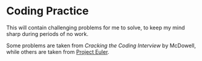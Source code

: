 Coding Practice
===============

This will contain challenging problems for me to solve, to keep my mind sharp during periods of no work.

Some problems are taken from _Cracking the Coding Interview_ by McDowell, while others are taken from [Project Euler](https://projecteuler.net).
